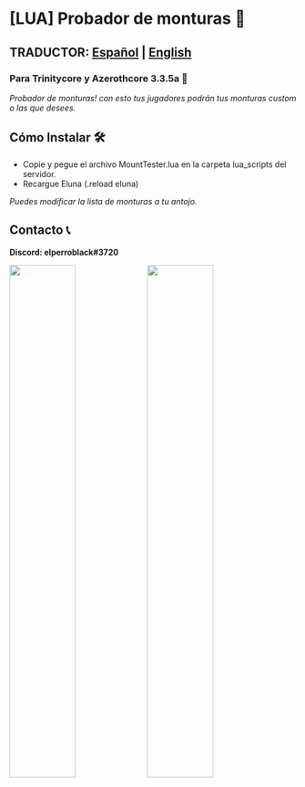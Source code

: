 # [LUA] Probador de monturas 🚀 
## TRADUCTOR: [Español](README.md) | [English](README-EN.MD)

### Para Trinitycore y Azerothcore 3.3.5a 🙌
_Probador de monturas! con esto tus jugadores podrán tus monturas custom o las que desees._

## Cómo Instalar 🛠️
* Copie y pegue el archivo MountTester.lua en la carpeta lua_scripts del servidor.
* Recargue Eluna (.reload eluna)

_Puedes modificar la lista de monturas a tu antojo._

## Contacto 📞
**Discord: elperroblack#3720**

<img src="https://github.com/Black7in/lua_scripts/blob/main/MountTester/WoWScrnShot_062121_131147.jpg?raw=true" width="48%"></img><img src="https://github.com/Black7in/lua_scripts/blob/main/MountTester/WoWScrnShot_062121_131109.jpg?raw=true" width="48%"></img>  
